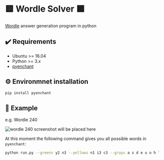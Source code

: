 # 🟨 Wordle Solver 🟩
[Wordle](https://www.nytimes.com/games/wordle/index.html) answer generation program in python
 
## :heavy_check_mark: Requirements
* Ubuntu >= 16.04
* Python >= 3.x
* [pyenchant](https://pyenchant.github.io/pyenchant/)

## :gear: Environmnet installation
```bash
pip install pyenchant
```


## :owl: Example
e.g. Wordle 240

![wordle 240 screenshot will be placed here](example.png)

At this moment the following command gives you all possible words in `pyenchant`:
```bash
python run.py --greens y2 n3 --yellows n1 i3 c3 --grays a s d e u o h l
``` 
